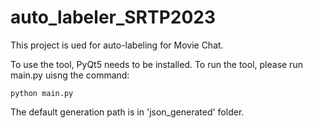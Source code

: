 # auto_labeler_SRTP2023
This project is ued for auto-labeling for Movie Chat.

To use the tool, PyQt5 needs to be installed. To run the tool,
please run main.py uisng the command:
```shell
python main.py
```
The default generation path is in 'json_generated' folder.
